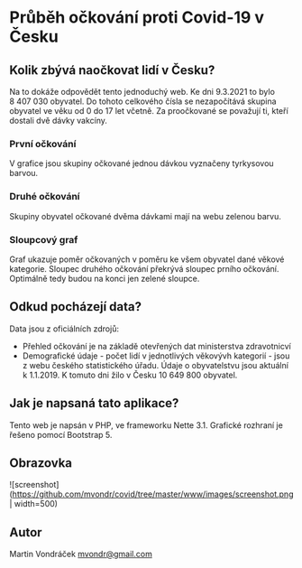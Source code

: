 Průběh očkování proti Covid-19 v Česku
======================================

Kolik zbývá naočkovat lidí v Česku?
-----------------------------------

Na to dokáže odpovědět tento jednoduchý web. Ke dni 9.3.2021 to bylo 8&nbsp;407&nbsp;030 obyvatel. Do tohoto celkového
čísla se nezapočítává skupina obyvatel ve věku od 0 do 17 let včetně. Za proočkované se považují ti, kteří dostali dvě
dávky vakcíny.

### První očkování
V grafice jsou skupiny očkované jednou dávkou vyznačeny tyrkysovou barvou.

### Druhé očkování
Skupiny obyvatel očkované dvěma dávkami mají na webu zelenou barvu.

### Sloupcový graf
Graf ukazuje poměr očkovaných v poměru ke všem obyvatel dané věkové kategorie. 
Sloupec druhého očkování překrývá sloupec prního očkování. Optimálně tedy budou na konci jen zelené sloupce.

Odkud pocházejí data?
---------------------
Data jsou z oficiálních zdrojů:
- Přehled očkování je na základě otevřených dat ministerstva zdravotnicví
- Demografické údaje - počet lidí v jednotlivých věkovývh kategorií - jsou z webu českého statistického úřadu.
Údaje o obyvatelstvu jsou aktuální k 1.1.2019. K tomuto dni žilo v Česku 10&nbsp;649&nbsp;800 obyvatel.

Jak je napsaná tato aplikace?
-----------------------------
Tento web je napsán v PHP, ve frameworku Nette 3.1. 
Grafické rozhraní je řešeno pomocí Bootstrap 5.

Obrazovka
---------
![screenshot](https://github.com/mvondr/covid/tree/master/www/images/screenshot.png | width=500)

Autor
-----
Martin Vondráček <mvondr@gmail.com>
